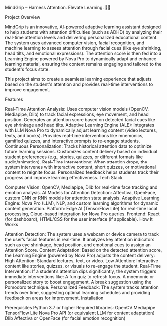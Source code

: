 MindGrip – Harness Attention. Elevate Learning. 🧠🚀

Project Overview

MindGrip is an innovative, AI-powered adaptive learning assistant designed to help students with attention difficulties (such as ADHD) by analyzing their real-time attention levels and delivering personalized educational content. The system uses advanced computer vision, facial recognition, and machine learning to assess attention through facial cues (like eye shrinking, head tilts, and emotional expressions). The attention score is then fed into a Learning Engine powered by Nova Pro to dynamically adapt and enhance learning material, ensuring the content remains engaging and tailored to the student's focus state.

This project aims to create a seamless learning experience that adjusts based on the student's attention and provides real-time interventions to improve engagement.

Features

Real-Time Attention Analysis:
Uses computer vision models (OpenCV, Mediapipe, Dlib) to track facial expressions, eye movement, and head position.
Generates an attention score based on detected facial cues like eye shrinkage and head tilts.
Adaptive Learning Engine (ALE):
Integrates with LLM Nova Pro to dynamically adjust learning content (video lectures, texts, and books).
Provides real-time interventions like mnemonics, gamified quizzes, and interactive prompts to re-engage students.
Continuous Personalization:
Tracks historical attention data to optimize future learning sessions.
Customizes content delivery based on individual student preferences (e.g., stories, quizzes, or different formats like audio/animation).
Real-Time Interventions:
When attention drops, the system intervenes with interactive content, short quizzes, or motivational content to reignite focus.
Personalized feedback helps students track their progress and improve learning effectiveness.
Tech Stack

Computer Vision: OpenCV, Mediapipe, Dlib for real-time face tracking and emotion analysis.
AI Models for Attention Detection: Affectiva, OpenFace, custom CNN or RNN models for attention state analysis.
Adaptive Learning Engine: Nova Pro (LLM), NLP, and custom learning algorithms for dynamic content generation.
Platform: Edge AI (TensorFlow Lite) for real-time local processing, Cloud-based integration for Nova Pro queries.
Frontend: React (for dashboard), HTML/CSS for the user interface (if applicable).
How It Works

Attention Detection:
The system uses a webcam or device camera to track the user’s facial features in real-time.
It analyzes key attention indicators such as eye shrinkage, head position, and emotional cues to assign an Attention Score.
Content Adaptation:
Based on the detected attention score, the Learning Engine (powered by Nova Pro) adjusts the content delivery:
High Attention: Standard lectures, text, or video.
Low Attention: Interactive content like stories, quizzes, or visuals to re-engage the student.
Real-Time Intervention:
If a student’s attention dips significantly, the system triggers immediate interventions like:
A fun quiz to refresh focus.
A mnemonic or personalized story to boost engagement.
A break suggestion using the Pomodoro technique.
Personalized Feedback:
The system tracks attention trends over time, suggesting optimal learning schedules and providing feedback on areas for improvement.
Installation

Prerequisites
Python 3.7 or higher
Required libraries:
OpenCV
Mediapipe
TensorFlow Lite
Nova Pro API (or equivalent LLM for content adaptation)
Dlib
Affectiva or OpenFace (for facial emotion recognition)
